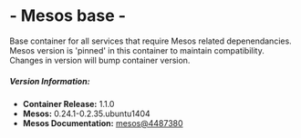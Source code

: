 # - Mesos base -

Base container for all services that require Mesos related depenendancies. Mesos version is 'pinned' in this container to maintain compatibility. Changes in version will bump container version.

##### Version Information:

* **Container Release:** 1.1.0
* **Mesos:** 0.24.1-0.2.35.ubuntu1404
* **Mesos Documentation:** [mesos@4487380](https://github.com/apache/mesos/tree/44873806c2bb55da37e9adbece938274d8cd7c48/docs)

